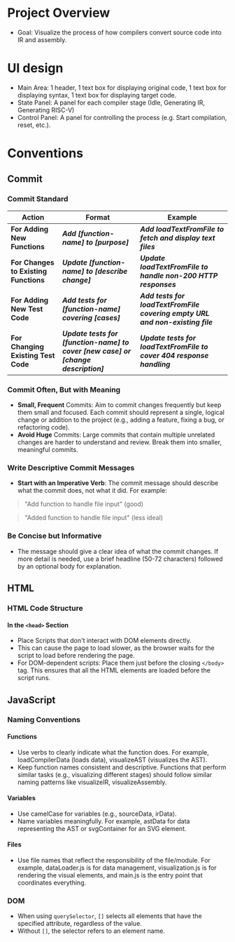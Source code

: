 # Project Overview
+ Goal: Visualize the process of how compilers convert source code into IR and assembly.

# UI design
+ Main Area: 1 header, 1 text box for displaying original code, 1 text box for displaying syntax, 1 text box for displaying target code.
+ State Panel: A panel for each compiler stage (Idle, Generating IR, Generating RISC-V)
+ Control Panel: A panel for controlling the process (e.g. Start compilation, reset, etc.).

# Conventions

## Commit 

### Commit Standard

| Action                                | Format                                                                             | Example                                                                       |
| ------------------------------------- | ---------------------------------------------------------------------------------- | ----------------------------------------------------------------------------- |
| **For Adding New Functions**          | ***Add [function-name] to [purpose]***                                             | ***Add loadTextFromFile to fetch and display text files***                    |
| **For Changes to Existing Functions** | ***Update [function-name] to [describe change]***                                  | ***Update loadTextFromFile to handle non-200 HTTP responses***                |
| **For Adding New Test Code**          | ***Add tests for [function-name] covering [cases]***                               | ***Add tests for loadTextFromFile covering empty URL and non-existing file*** |
| **For Changing Existing Test Code**   | ***Update tests for [function-name] to cover [new case] or [change description]*** | ***Update tests for loadTextFromFile to cover 404 response handling***        |

### Commit Often, But with Meaning
+ **Small, Frequent** Commits: Aim to commit changes frequently but keep them small and focused. Each commit should represent a single, logical change or addition to the project (e.g., adding a feature, fixing a bug, or refactoring code).
+ **Avoid Huge** Commits: Large commits that contain multiple unrelated changes are harder to understand and review. Break them into smaller, meaningful commits.

### Write Descriptive Commit Messages
+ **Start with an Imperative Verb**: The commit message should describe what the commit does, not what it did. For example:
> "Add function to handle file input" (good)

> "Added function to handle file input" (less ideal)

### Be Concise but Informative
+ The message should give a clear idea of what the commit changes. If more detail is needed, use a brief headline (50-72 characters) followed by an optional body for explanation.


## HTML

### HTML Code Structure

#### In the `<head>` Section
+ Place Scripts that don't interact with DOM elements directly.
+ This can cause the page to load slower, as the browser waits for the script to load before rendering the page.
+ For DOM-dependent scripts: Place them just before the closing `</body>` tag. This ensures that all the HTML elements are loaded before the script runs.

## JavaScript

### Naming Conventions

#### Functions
+ Use verbs to clearly indicate what the function does. For example, loadCompilerData (loads data), visualizeAST (visualizes the AST).
+ Keep function names consistent and descriptive. Functions that perform similar tasks (e.g., visualizing different stages) should follow similar naming patterns like visualizeIR, visualizeAssembly.

#### Variables
+ Use camelCase for variables (e.g., sourceData, irData).
+ Name variables meaningfully. For example, astData for data representing the AST or svgContainer for an SVG element.

#### Files
+ Use file names that reflect the responsibility of the file/module. For example, dataLoader.js is for data management, visualization.js is for rendering the visual elements, and main.js is the entry point that coordinates everything.


### DOM
+ When using `querySelector`, `[]` selects all elements that have the specified attribute, regardless of the value.
+ Without `[]`, the selector refers to an element name.